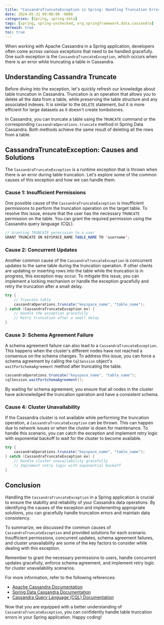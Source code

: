 ```yaml
---
title: "CassandraTruncateException in Spring: Handling Truncation Errors in Apache Cassandra"
date: 2024-05-31 09:00:00 -0000
categories: [Spring, spring-data]
tags: [spring, spring-unchecked, org.springframework.data.cassandra]
mermaid: true
toc: true
---
```



When working with Apache Cassandra in a Spring application, developers often come across various exceptions that need to be handled gracefully. One such exception is the `CassandraTruncateException`, which occurs when there is an error while truncating a table in Cassandra.

## Understanding Cassandra Truncate

Before diving into the exception, let's quickly refresh our knowledge about table truncation in Cassandra. Truncation is an operation that allows you to delete all the data from a table, while preserving the table structure and any associated indexes. It is similar to the `DELETE` statement, but it is more efficient for large datasets as it doesn't create tombstones.

In Cassandra, you can truncate a table using the `TRUNCATE` command or the corresponding `CassandraOperations.truncate` method in Spring Data Cassandra. Both methods achieve the same result of deleting all the rows from a table.

## CassandraTruncateException: Causes and Solutions

The `CassandraTruncateException` is a runtime exception that is thrown when there is an error during table truncation. Let's explore some of the common causes of this exception and how we can handle them.

### Cause 1: Insufficient Permissions

One possible cause of the `CassandraTruncateException` is insufficient permissions to perform the truncation operation on the target table. To resolve this issue, ensure that the user has the necessary `TRUNCATE` permission on the table. You can grant the required permission using the Cassandra query language (CQL).

```java
// Granting TRUNCATE permission to a user
GRANT TRUNCATE ON KEYSPACE_NAME.TABLE_NAME TO 'username';
```

### Cause 2: Concurrent Updates

Another common cause of the `CassandraTruncateException` is concurrent updates to the same table during the truncation operation. If other clients are updating or inserting rows into the table while the truncation is in progress, this exception may occur. To mitigate this issue, you can implement a locking mechanism or handle the exception gracefully and retry the truncation after a small delay.

```java
try {
    // Truncate table
    cassandraOperations.truncate("keyspace_name", "table_name");
} catch (CassandraTruncateException ex) {
    // Handle the exception gracefully
    // Retry truncation after a small delay
}
```

### Cause 3: Schema Agreement Failure

A schema agreement failure can also lead to a `CassandraTruncateException`. This happens when the cluster's different nodes have not reached a consensus on the schema changes. To address this issue, you can force a schema agreement by calling the `CqlSession` object's `waitForSchemaAgreement` method after truncating the table.

```java
cassandraOperations.truncate("keyspace_name", "table_name");
cqlSession.waitForSchemaAgreement();
```

By waiting for schema agreement, you ensure that all nodes in the cluster have acknowledged the truncation operation and have a consistent schema.

### Cause 4: Cluster Unavailability

If the Cassandra cluster is not available while performing the truncation operation, a `CassandraTruncateException` can be thrown. This can happen due to network issues or when the cluster is down for maintenance. To handle this scenario, you can catch the exception and implement retry logic with exponential backoff to wait for the cluster to become available.

```java
try {
    cassandraOperations.truncate("keyspace_name", "table_name");
} catch (CassandraTruncateException ex) {
    // Handle cluster unavailability gracefully
    // Implement retry logic with exponential backoff
}
```

## Conclusion

Handling the `CassandraTruncateException` in a Spring application is crucial to ensure the stability and reliability of your Cassandra data operations. By identifying the causes of the exception and implementing appropriate solutions, you can gracefully handle truncation errors and maintain data consistency.

To summarize, we discussed the common causes of `CassandraTruncateException` and provided solutions for each scenario. Insufficient permissions, concurrent updates, schema agreement failures, and cluster unavailability are some of the key factors to consider while dealing with this exception.

Remember to grant the necessary permissions to users, handle concurrent updates gracefully, enforce schema agreement, and implement retry logic for cluster unavailability scenarios.

For more information, refer to the following references:

- [Apache Cassandra Documentation](https://cassandra.apache.org/doc/)
- [Spring Data Cassandra Documentation](https://docs.spring.io/spring-data/cassandra/docs/current/reference/html/#reference)
- [Cassandra Query Language (CQL) Documentation](https://docs.datastax.com/en/cql-oss/3.x/)

Now that you are equipped with a better understanding of `CassandraTruncateException`, you can confidently handle table truncation errors in your Spring application. Happy coding!